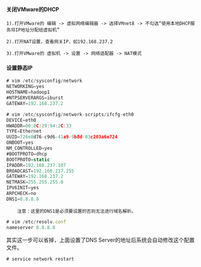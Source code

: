 #### 关闭VMware的DHCP

~~~
1).打开VMware的 编辑 -> 虚拟网络编辑器 -> 选择VMnet8 -> 不勾选“使用本地DHCP服务将IP地址分配给虚拟机”

2).打开NAT设置，查看网关IP，如192.168.237.2

3).打开VMware的 虚拟机 -> 设置 -> 网络适配器 -> NAT模式
~~~

#### 设置静态IP

~~~javascript
# vim /etc/sysconfig/network
NETWORKING=yes
HOSTNAME=hadoop1
#NTPSERVERARGS=iburst
GATEWAY=192.168.237.2

# vim /etc/sysconfig/network-scripts/ifcfg-eth0
DEVICE=eth0
HWADDR=00:0C:29:94:2C:33
TYPE=Ethernet
UUID=726e8d76-c9d6-41a9-9b8d-03c203a6e724
ONBOOT=yes
NM_CONTROLLED=yes
#BOOTPROTO=dhcp
BOOTPROTO=static
IPADDR=192.168.237.107
BROADCAST=192.168.237.255
GATEWAY=192.168.237.2
NETMASK=255.255.255.0
IPV6INIT=yes
ARPCHECK=no
DNS1=8.8.8.8
~~~

		注意：这里的DNS1是必须要设置的否则无法进行域名解析。

~~~javascript
# vim /etc/resolv.conf
nameserver 8.8.8.8
~~~

其实这一步可以省掉，上面设置了DNS Server的地址后系统会自动修改这个配置文件。

~~~javascript
# service network restart
~~~

